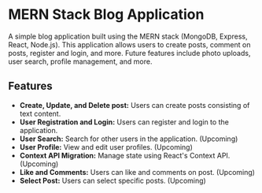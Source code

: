 # MERN Stack Blog Application

A simple blog application built using the MERN stack (MongoDB, Express, React, Node.js). This application allows users to create posts, comment on posts, register and login, and more. Future features include photo uploads, user search, profile management, and more.

## Features

- **Create, Update, and Delete post:** Users can create posts consisting of text content.
- **User Registration and Login:** Users can register and login to the application.
- **User Search:** Search for other users in the application. (Upcoming)
- **User Profile:** View and edit user profiles. (Upcoming)
- **Context API Migration:** Manage state using React's Context API. (Upcoming)
- **Like and Comments:** Users can like and comments on post. (Upcoming)
- **Select Post:** Users can select specific posts. (Upcoming)
